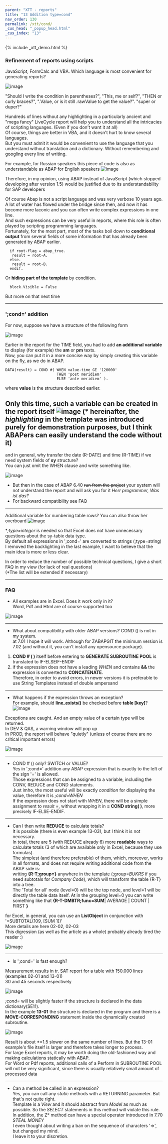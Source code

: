 ```yaml
---
parent: "XTT - reports"
title: "13 Addition type=cond"
nav_order: 130
permalink: /xtt/cond/
_cus_head: "_popup_head.html"
_cus_index: "13"
---
```


{% include _xtt_demo.html %}

### Refinement of reports using scripts

JavaScript, FormCalc and VBA. Which language is most convenient for generating reports?

![image](https://user-images.githubusercontent.com/36256417/102161291-43a5b980-3eb1-11eb-8868-8640302f7794.png)


"Should I write the condition in parentheses?", "This, me or self?", "THEN or curly braces?", ".Value, or is it still .rawValue to get the value?". "super or duper?"

Hundreds of lines without any highlighting in a particularly ancient and "mega fancy" LiveCycle report will help you to understand all the intricacies of scripting languages. (Even if you don't want it at all)\
Of course, things are better in VBA, and it doesn't hurt to know several languages.\
But you must admit it would be convenient to use the language that you understand without translation and a dictionary. Without remembering and googling every line of writing.

For example, for Russian speakers this piece of code is also as understandable as ABAP for English speakers
![image](https://user-images.githubusercontent.com/36256417/102170436-8b7f0d80-3ebe-11eb-999e-93d2c4b4e2bf.png)

Therefore, in my opinion, using ABAP instead of JavaScript (which stopped developing after version 1.5) would be justified due to its understandability for SAP developers

Of course Abap is not a script language and was very verbose 10 years ago.\
A lot of water has flowed under the bridge since then, and now it has become more laconic and you can often write complex expressions in one line.\
And such expressions can be very useful in reports, where this role is often played by scripting programming languages.\
Fortunately, for the most part, most of the tasks boil down to **conditional output** from several fields of some information that has already been generated by ABAP earlier.

```abap
  if root-flag = abap_true.
   result = root-A.
  else.
   result = root-B.
  endif.
```

Or **hiding part of the template** by condition.
```VBA
  block.Visible = False
```
But more on that next time

***

### ';cond=' addition 
For now, suppose we have a structure of the following form


![image](https://user-images.githubusercontent.com/36256417/102319802-9f516f00-3fa5-11eb-9958-29b2c7a67b1c.png)

Earlier in the report for the TIME field, you had to add **an additional variable** to display (for example) the **am** or **pm** texts.\
Now, you can put it in a more concise way by simply creating this variable on the fly, as we do in ABAP.

``` abap
DATA(result) = COND #( WHEN value-time GE '120000'
                       THEN 'post meridiem'
                       ELSE 'ante meridiem' ).
```

where **value** is the structure described earlier.

Only this time, such a variable can be created in the report itself
![image](https://user-images.githubusercontent.com/36256417/102321569-10922180-3fa8-11eb-9253-14d4b069b2f7.png)
(* hereinafter, the *highlighting* in the template was introduced purely for demonstration purposes, but I think ABAPers can easily understand the code without it)
---
and in general, why transfer the date (R-DATE) and time (R-TIME) if we need system fields of **sy** structure?\
You can just omit the WHEN clause and write something like.

![image](https://user-images.githubusercontent.com/36256417/102322504-61564a00-3fa9-11eb-8ca5-8902dbec81cf.png)

* But then in the case of ABAP 6.40 ~~run from the project~~ your system will not understand the report and will ask you for it *Herr programmer, Was ist das?*
* For backward compatibility see FAQ

---

Additional variable for numbering table rows? You can also throw her overboard
![image](https://user-images.githubusercontent.com/36256417/102324758-78e30200-3fac-11eb-8f27-3da2ecf7fc9f.png)

**;type=integer* is needed so that Excel does not have unnecessary questions about the sy-tabix data type.\
By default all expressions in ';cond=' are converted to strings (;type=string)\
I removed the backlighting in the last example, I want to believe that the main idea is more or less clear.

In order to reduce the number of possible technical questions, I give a short FAQ in my view (for lack of real questions)\
\(*The list will be extended if necessary)

---

### FAQ

* All examples are in Excel. Does it work only in it?\
Word, Pdf and Html are of course supported too

![image](https://user-images.githubusercontent.com/36256417/102329559-bfd3f600-3fb2-11eb-9ed2-c05ef3405bf8.png)

---

* What about compatibility with older ABAP versions? COND () is not in my system.\
at 7.01 I hope it will work. Although for ZABAPGIT the minimum version is 7.02 (and without it, you can't install any opensource package).
1) **COND # ( )** itself before entering to **GENERATE SUBROUTINE POOL** is translated to IF-ELSEIF-ENDIF
1) if the expression does not have a leading *WHEN* and contains **&&** the expression is converted to **CONCATENATE**.\
Therefore, in order to avoid errors, in newer versions it is preferable to use String Templates instead of double ampersand

---

* What happens if the expression throws an exception?\
For example, should **line_exists()** be checked before **table [key]**?
![image](https://user-images.githubusercontent.com/36256417/102344267-d768aa00-3fc5-11eb-8479-cb42d84d42f3.png)

Exceptions are caught. And an empty value of a certain type will be returned.\
In DEV & QAS, a warning window will pop up\
In PROD, the report will behave "quietly" (unless of course there are no critical important errors)

![image](https://user-images.githubusercontent.com/36256417/102344970-dbe19280-3fc6-11eb-814e-059a6425595a.png)


---
* COND # () only? SWITCH or VALUE?\
Yes in ';cond=' addition any ABAP expression that is exactly to the left of the sign '=' is allowed.\
Those expressions that can be assigned to a variable, including the CONV, REDUCE and COND statements.\
Just imho, the most useful will be exactly *condition* for displaying the value, therefore it is *;cond=WHEN*\
If the expression does not start with *WHEN*, there will be a simple assignment to *result =*, without wrapping it in **= COND string( )**, more precisely IF-ELSE-ENDIF.

---

* Can I then write **REDUCE** to calculate totals?\
It is possible (there is even example 13-03), but I think it is not necessary.\
In total, there are 5 (with REDUCE already 6) more **readable** ways to calculate totals (3 of which are available only in Excel, because they use formulas).\
The simplest (and therefore preferable) of them, which, moreover, works in all formats, and does not require writing additional code from the ABAP side is:\
writing **{R-T;group=}** anywhere in the template (;group=*BUKRS* if you need subtotals for *Company Code*), which will transform the table {R-T} into a tree.\
The 'Total for all' node (level=0) will be the top node, and level=1 will be directly the table data itself. At in the grouping level=0 you can write something like that **{R-T-DMBTR;func=SUM**| AVERAGE | COUNT | FIRST **}**

for Excel, in general, you can use an **ListObject** in conjunction with '=SUBTOTAL(109, [SUM 1])'\
More details are here 02-02, 02-03\
This digression (as well as the article as a whole) probably already tired the reader :)

![image](https://user-images.githubusercontent.com/36256417/102334413-d715e200-3fb8-11eb-9393-56362f18eab7.png)

---

* Is ';cond=' is fast enough?

Measurement results in tr. SAT report for a table with 150.000 lines (examples 02-01 and 13-01)\
30 and 45 seconds respectively

![image](https://user-images.githubusercontent.com/36256417/102336470-66bc9000-3fbb-11eb-862e-7967ed2d1659.png)

*;cond=* will be slightly faster if the structure is declared in the data dictionary(SE11).\
In the example **13-01** the structure is declared in the program and there is a **MOVE-CORRESPONDING** statement inside the dynamically created subroutine.

![image](https://user-images.githubusercontent.com/36256417/102336164-04fc2600-3fbb-11eb-998a-afdb515cff1d.png)

Result is about *=1.5 slower on the same number of lines. But the 13-01 example's file itself is larger and therefore takes longer to process.\
For large Excel reports, it may be worth doing the old-fashioned way and making calculations statically with ABAP.\
For Word or Pdf reports, additional calls of a Perform in SUBROUTINE POOL will not be very significant, since there is usually relatively small amount of processed data

---

* Can a method be called in an expression?\
Yes, you can call any *static* methods with a RETURNING parameter. But that's not quite right.\
Template is a *View* and it should abstract from *Model* as much as possible. So the *SELECT* statements in this method will violate this rule.\
In addition, the Z* method can have a special operator introduced in 7.70 *STEAL MONEY*\
I even thought about writing a ban on the sequence of characters '=>', but changed my mind.\
I leave it to your discretion.